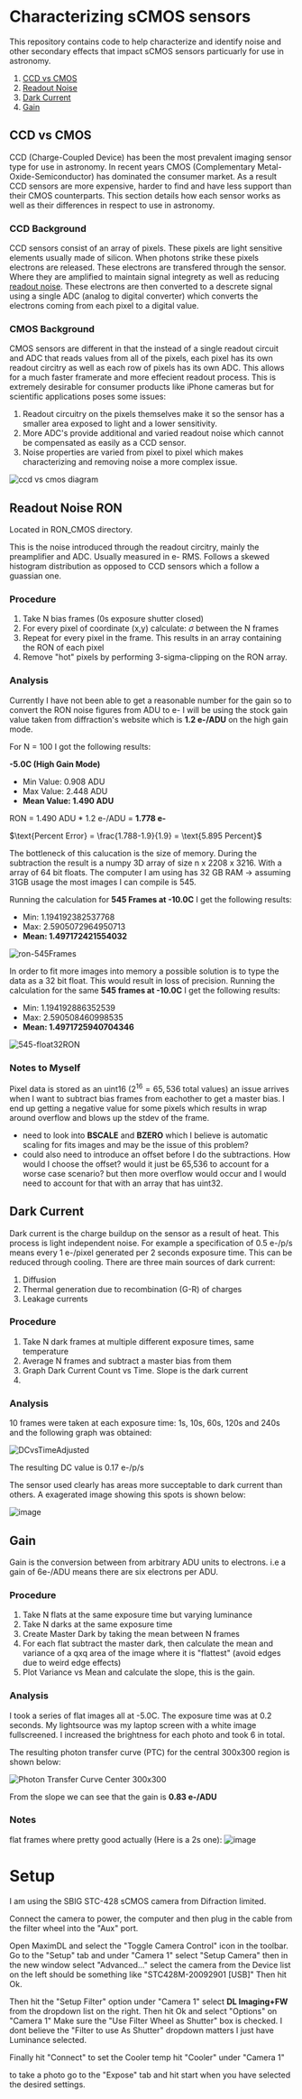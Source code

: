 # Characterizing sCMOS sensors
This repository contains code to help characterize and identify noise and other secondary effects that impact sCMOS sensors particuarly for use in astronomy.
  1. [CCD vs CMOS](#ccd-vs-cmos)
  2. [Readout Noise](#readout-noise-ron)
  3. [Dark Current](#dark-current)
  4. [Gain](#gain) 

## CCD vs CMOS 
CCD (Charge-Coupled Device) has been the most prevalent imaging sensor type for use in astronomy. In recent years CMOS (Complementary Metal-Oxide-Semiconductor) has dominated the consumer market. As a result CCD sensors are more expensive, harder to find and have less support than their CMOS counterparts. This section details how each sensor works as well as their differences in respect to use in astronomy. 

### CCD Background 
CCD sensors consist of an array of pixels. These pixels are light sensitive elements usually made of silicon. When photons strike these pixels electrons are released. These electrons are transfered through the sensor. Where they are amplified to maintain signal integrety as well as reducing [readout noise](#readout-noise-ron). These electrons are then converted to a descrete signal using a single ADC (analog to digital converter) which converts the electrons coming from each pixel to a digital value. 

### CMOS Background 
CMOS sensors are different in that the instead of a single readout circuit and ADC that reads values from all of the pixels, each pixel has its own readout circitry as well as each row of pixels has its own ADC. This allows for a much faster framerate and more effecient readout process. This is extremely desirable for consumer products like iPhone cameras but for scientific applications poses some issues: 
  1. Readout circuitry on the pixels themselves make it so the sensor has a smaller area exposed to light and a lower sensitivity.
  2. More ADC's provide additional and varied readout noise which cannot be compensated as easily as a CCD sensor.
  3. Noise properties are varied from pixel to pixel which makes characterizing and removing noise a more complex issue. 

![ccd vs cmos diagram](https://www.testandmeasurementtips.com/wp-content/uploads/2019/05/ccd-cmos-image-sensors.jpg) 

## Readout Noise RON
Located in RON_CMOS directory. 

This is the noise introduced through the readout circitry, mainly the preamplifier and ADC. Usually measured in e- RMS. Follows a skewed histogram distribution as opposed to CCD sensors which a follow a guassian one.

### Procedure 
1. Take N bias frames (0s exposure shutter closed) 
2. For every pixel of coordinate (x,y) calculate: $\sigma$ between the N frames
3. Repeat for every pixel in the frame. This results in an array containing the RON of each pixel
4. Remove "hot" pixels by performing 3-sigma-clipping on the RON array. 

### Analysis 
Currently I have not been able to get a reasonable number for the gain so to convert the RON noise figures from ADU to e- I will be using the stock gain value taken from diffraction's website which is **1.2 e-/ADU** on the high gain mode. 

For N = 100 I got the following results: 

**-5.0C (High Gain Mode)**
- Min Value: 0.908 ADU
- Max Value: 2.448 ADU
- **Mean Value: 1.490 ADU**

RON = 1.490 ADU * 1.2 e-/ADU = **1.778 e-**

$\text{Percent Error} = \frac{1.788-1.9}{1.9} = \text{5.895 Percent}$

The bottleneck of this calucation is the size of memory. During the subtraction the result is a numpy 3D array of size n x 2208 x 3216. With a array of 64 bit floats. The computer I am using has 32 GB RAM -> assuming 31GB usage the most images I can compile is 545. 

Running the calculation for **545 Frames at -10.0C** I get the following results:
- Min: 1.194192382537768
- Max: 2.5905072964950713
- **Mean: 1.497172421554032**

![ron-545Frames](https://github.com/aidanmacnichol/CMOS_Characterization/assets/108359181/74564315-9889-4f66-bb0b-4374178d7279)

In order to fit more images into memory a possible solution is to type the data as a 32 bit float. This would result in loss of precision. 
Running the calculation for the same **545 frames at -10.0C** I get the following results:
- Min: 1.194192886352539
- Max: 2.590508460998535
- **Mean: 1.4971725940704346**

![545-float32RON](https://github.com/aidanmacnichol/CMOS_Characterization/assets/108359181/1ba7eb21-4778-4ab4-b7e6-8e2814d15e80)

### Notes to Myself
Pixel data is stored as an uint16 ($2^{16} = 65,536$ total values) an issue arrives when I want to subtract bias frames from eachother to get a master bias. I end up getting a negative value for some pixels which results in wrap around overflow and blows up the stdev of the frame. 
  - need to look into **BSCALE** and **BZERO** which I believe is automatic scaling for fits images and may be the issue of this problem?
  - could also need to introduce an offset before I do the subtractions. How would I choose the offset? would it just be 65,536 to account for a worse case scenario? but then more overflow would occur and I would need to account for that with an array that has uint32.

    
## Dark Current
Dark current is the charge buildup on the sensor as a result of heat. This process is light independent noise. For example a specification of 0.5 e-/p/s means every 1 e-/pixel generated per 2 seconds exposure time. This can be reduced through cooling. 
There are three main sources of dark current: 
  1. Diffusion
  2. Thermal generation due to recombination (G-R) of charges
  3. Leakage currents

### Procedure
1. Take N dark frames at multiple different exposure times, same temperature
2. Average N frames and subtract a master bias from them
3. Graph Dark Current Count vs Time. Slope is the dark current
4. 
### Analysis 
10 frames were taken at each exposure time: 1s, 10s, 60s, 120s and 240s and the following graph was obtained:

![DCvsTimeAdjusted](https://github.com/aidanmacnichol/CMOS_Characterization/assets/108359181/cf8eb523-6e39-4065-8e16-84db7437395f)

The resulting DC value is 0.17 e-/p/s

The sensor used clearly has areas more succeptable to dark current than others. A exagerated image showing this spots is shown below: 

![image](https://github.com/aidanmacnichol/CMOS_Characterization/assets/108359181/5886d752-cd93-4dfb-9813-12ff304b60e6)

## Gain 
Gain is the conversion between from arbitrary ADU units to electrons. i.e a gain of 6e-/ADU means there are six electrons per ADU. 

### Procedure 
1. Take N flats at the same exposure time but varying luminance
2. Take N darks at the same exposure time
3. Create Master Dark by taking the mean between N frames
4. For each flat subtract the master dark, then calculate the mean and variance of a qxq area of the image where it is "flattest" (avoid edges due to weird edge effects)
5. Plot Variance vs Mean and calculate the slope, this is the gain. 

### Analysis 
I took a series of flat images all at -5.0C. The exposure time was at 0.2 seconds. My lightsource was my laptop screen with a white image fullscreened. I increased the brightness for each photo and took 6 in total. 

The resulting photon transfer curve (PTC) for the central 300x300 region is shown below: 

![Photon Transfer Curve  Center 300x300](https://github.com/aidanmacnichol/CMOS_Characterization/assets/108359181/5550794d-743d-42a6-bab5-48c6b74a0924)


From the slope we can see that the gain is **0.83 e-/ADU**


### Notes
flat frames where pretty good actually (Here is a 2s one): 
![image](https://github.com/aidanmacnichol/CMOS_Characterization/assets/108359181/5e7d49ac-1cf8-47df-a022-8ec6b1ea1080)



# Setup
I am using the SBIG STC-428 sCMOS camera from Difraction limited. 

Connect the camera to power, the computer and then plug in the cable from the filter wheel into the "Aux" port. 

Open MaximDL and select the "Toggle Camera Control" icon in the toolbar. Go to the "Setup" tab and under "Camera 1" select "Setup Camera" then in the new window select "Advanced..." select the camera from the Device list on the left should be something like "STC428M-20092901 [USB]" Then hit Ok. 

Then hit the "Setup Filter" option under "Camera 1" select **DL Imaging+FW** from the dropdown list on the right. Then hit Ok and select "Options" on "Camera 1" Make sure the "Use Filter Wheel as Shutter" box is checked. I dont believe the "Filter to use As Shutter" dropdown matters I just have Luminance selected. 

Finally hit "Connect" to set the Cooler temp hit "Cooler" under "Camera 1" 

to take a photo go to the "Expose" tab and hit start when you have selected the desired settings. 
